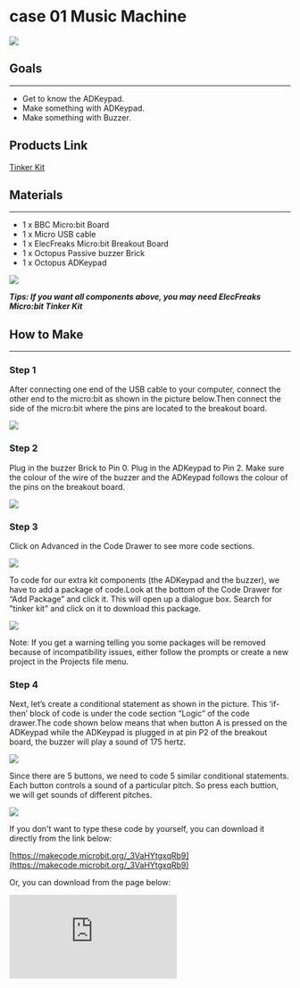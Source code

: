 ﻿# case 01 Music Machine

![](https://wiki-media-ef.oss-cn-hongkong.aliyuncs.com//images/cqLH6Bs.jpg)

## Goals
---

- Get to know the ADKeypad.
- Make something with ADKeypad.
- Make something with Buzzer.

## Products Link

[Tinker Kit](https://www.elecfreaks.com/micro-bit-tinker-kit.html)

## Materials
---

- 1 x BBC Micro:bit Board
- 1 x Micro USB cable
- 1 x ElecFreaks Micro:bit Breakout Board
- 1 x Octopus Passive buzzer Brick
- 1 x Octopus ADKeypad

![](https://wiki-media-ef.oss-cn-hongkong.aliyuncs.com//images/BJ5WTuI.jpg)

***Tips: If you want all components above, you may need ElecFreaks Micro:bit Tinker Kit***


## How to Make
---

### Step 1

After connecting one end of the USB cable to your computer, connect the other end to the micro:bit as shown in the picture below.Then connect the side of the micro:bit where the pins are located to the breakout board.

![](https://wiki-media-ef.oss-cn-hongkong.aliyuncs.com//images/DdX7fE9.jpg)

### Step 2

Plug in the buzzer Brick to Pin 0.
Plug in the ADKeypad to Pin 2.
Make sure the colour of the wire of the buzzer and the ADKeypad follows the colour of the pins on the breakout board.

![](https://wiki-media-ef.oss-cn-hongkong.aliyuncs.com//images/EhTHEaU.jpg)

### Step 3

Click on Advanced in the Code Drawer to see more code sections.

![](https://wiki-media-ef.oss-cn-hongkong.aliyuncs.com//images/8wKkVPE.jpg)

To code for our extra kit components (the ADKeypad and the buzzer), we have to add a package of code.Look at the bottom of the Code Drawer for “Add Package” and click it. This will open up a dialogue box.
Search for "tinker kit" and click on it to download this package.

![](https://wiki-media-ef.oss-cn-hongkong.aliyuncs.com//images/gvuN2rQ.png)

Note: If you get a warning telling you some packages will be removed because of incompatibility issues, either follow the prompts or create a new project in the Projects file menu.


### Step 4

Next, let’s create a conditional statement as shown in the picture. This ‘if-then’ block of code is under the code section “Logic” of the code drawer.The code shown below means that when button A is pressed on the ADKeypad while the ADKeypad is plugged in at pin P2 of the breakout board, the buzzer will play a sound of 175 hertz.

![](https://wiki-media-ef.oss-cn-hongkong.aliyuncs.com//images/5bFh8GO.jpg)

Since there are 5 buttons, we need to code 5 similar conditional statements. Each button controls a sound of a particular pitch. So press each buttion, we will get sounds of different pitches.

![](https://wiki-media-ef.oss-cn-hongkong.aliyuncs.com//images/mAvF9Oi.jpg)

If you don't want to type these code by yourself, you can download it directly from the link below:

[https://makecode.microbit.org/_3VaHYtgxqRb9](https://makecode.microbit.org/_3VaHYtgxqRb9)

Or, you can download from the page below:

<div
    style={{
        position: 'relative',
        paddingBottom: '60%',
        overflow: 'hidden',
    }}
>
    <iframe
        src="https://makecode.microbit.org/_3VaHYtgxqRb9"
        frameborder="0"
        sandbox="allow-popups allow-forms allow-scripts allow-same-origin"
        style={{
            position: 'absolute',
            width: '100%',
            height: '100%',
        }}
    />
</div>

Success! Now you have your own Micro:bit Music Machine.
